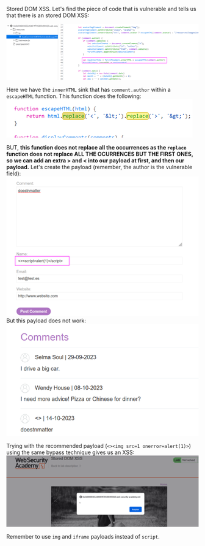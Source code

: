 Stored DOM XSS.
Let's find the piece of code that is vulnerable and tells us that there is an stored DOM XSS:

![](imgs/dom_xss_stored.png)

Here we have the `innerHTML` sink that has `comment.author` within a `escapeHTML` function. 
This function does the following:
![](imgs/dom_xss_stored-1.png)

BUT, **this function does not replace all the occurrences as the `replace` function does not replace ALL THE OCURRENCES BUT THE FIRST ONES, so we can add an extra > and < into our payload at first, and then our payload.**
Let's create the payload (remember, the author is the vulnerable field):
![](imgs/dom_xss_stored-2.png)
But this payload does not work:
![](imgs/dom_xss_stored-4.png)

Trying with the recommended payload (`<><img src=1 onerror=alert(1)>`) using the same bypass technique gives us an XSS:
![](imgs/dom_xss_stored-3.png)

Remember to use `img` and `iframe` payloads instead of `script`.

